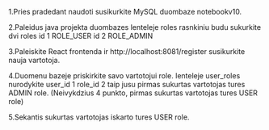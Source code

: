 1.Pries pradedant naudoti susikurkite MySQL duombaze notebookv10.

2.Paleidus java projekta duombazes lenteleje roles rasnkiniu budu sukurkite dvi roles
id 1 ROLE_USER
id 2 ROLE_ADMIN

3.Paleiskite React frontenda ir http://localhost:8081/register susikurkite nauja vartotoja.

4.Duomenu bazeje priskirkite savo vartotojui role. lenteleje user_roles nurodykite 
user_id 1 role_id 2 taip jusu pirmas sukurtas vartotojas tures ADMIN role. 
(Neivykdzius 4 punkto, pirmas sukurtas vartotojas tures USER role)

5.Sekantis sukurtas vartotojas iskarto tures USER role.
